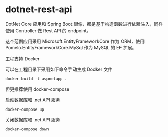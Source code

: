 # dotnet-rest-api
DotNet Core 应用和 Spring Boot 很像，都是基于构造函数进行依赖注入，同样使用 Controller 做 Rest API 的 endpoint。

这个范例应用采用 Microsoft.EntityFrameworkCore 作为 ORM，使用 Pomelo.EntityFrameworkCore.MySql 作为 MySQL 的 EF 扩展。

工程支持 Docker

可以在工程目录下采用如下命令手动生成 Docker 文件

```
docker build -t aspnetapp .
```

但更推荐使用 docker-compose

启动数据库和 .net API 服务

```
docker-compose up
```

关闭数据库和 .net API 服务

```
docker-compose down
```
